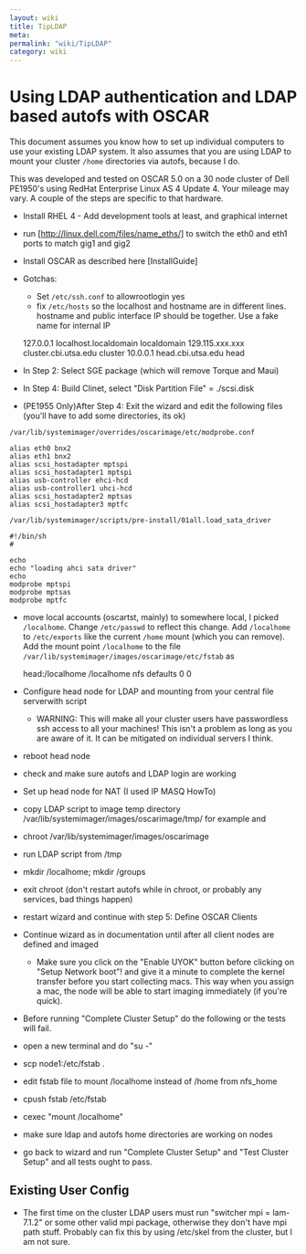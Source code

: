 ```yaml
---
layout: wiki
title: TipLDAP
meta: 
permalink: "wiki/TipLDAP"
category: wiki
---
```

<!-- Name: TipLDAP -->
<!-- Version: 2 -->
<!-- Author: jparpail -->

# Using LDAP authentication and LDAP based autofs with OSCAR

This document assumes you know how to set up individual computers to use your existing LDAP system.  It also assumes that you are using LDAP to mount your cluster `/home` directories via autofs, because I do.

This was developed and tested on OSCAR 5.0 on a 30 node cluster of Dell PE1950's using RedHat Enterprise Linux AS 4 Update 4.  Your mileage may vary.  A couple of the steps are specific to that hardware.

 * Install RHEL 4 - Add development tools at least, and graphical internet
 * run [http://linux.dell.com/files/name_eths/] to switch the eth0 and eth1 ports to match gig1 and gig2
 * Install OSCAR as described here [InstallGuide]
 * Gotchas:
   * Set `/etc/ssh.conf` to allowrootlogin yes
   * fix `/etc/hosts` so the localhost and hostname are in different lines.  hostname and public interface IP should be together.  Use a fake name for internal IP


    127.0.0.1 localhost.localdomain localdomain
    129.115.xxx.xxx cluster.cbi.utsa.edu cluster
    10.0.0.1 head.cbi.utsa.edu head

 * In Step 2: Select SGE package (which will remove Torque and Maui)
 * In Step 4: Build Clinet, select "Disk Partition File" = ./scsi.disk
 * (PE1955 Only)After Step 4: Exit the wizard and edit the following files (you'll have to add some directories, its ok)

`/var/lib/systemimager/overrides/oscarimage/etc/modprobe.conf`

    alias eth0 bnx2
    alias eth1 bnx2
    alias scsi_hostadapter mptspi
    alias scsi_hostadapter1 mptspi
    alias usb-controller ehci-hcd
    alias usb-controller1 uhci-hcd
    alias scsi_hostadapter2 mptsas
    alias scsi_hostadapter3 mptfc

`/var/lib/systemimager/scripts/pre-install/01all.load_sata_driver`

    #!/bin/sh
    #
      
    echo
    echo "loading ahci sata driver"
    echo
    modprobe mptspi
    modprobe mptsas
    modprobe mptfc

 * move local accounts (oscartst, mainly) to somewhere local, I picked `/localhome`. Change `/etc/passwd` to reflect this change.  Add `/localhome` to `/etc/exports` like the current `/home` mount (which you can remove).  Add the mount point `/localhome` to the file `/var/lib/systemimager/images/oscarimage/etc/fstab` as 

    head:/localhome /localhome      nfs     defaults        0 0

 * Configure head node for LDAP and mounting from your central file serverwith script
   * WARNING: This will make all your cluster users have passwordless ssh access to all your machines! This isn't a problem as long as you are aware of it.  It can be mitigated on individual servers I think.
 * reboot head node
 * check and make sure autofs and LDAP login are working
 * Set up head node for NAT (I used IP MASQ HowTo)
 * copy LDAP script to image temp directory /var/lib/systemimager/images/oscarimage/tmp/ for example and
 * chroot /var/lib/systemimager/images/oscarimage
 * run LDAP script from /tmp
 * mkdir /localhome; mkdir /groups 
 * exit chroot (don't restart autofs while in chroot, or probably any services, bad  things happen)
 * restart wizard and continue with step 5: Define OSCAR Clients
 * Continue wizard as in documentation until after all client nodes are defined and  imaged
   * Make sure you click on the "Enable UYOK" button before clicking on "Setup Network boot"! and give it a minute to complete the kernel transfer before you start collecting macs.  This way when you assign a mac, the node will be able to start imaging immediately (if you're quick).
 * Before running "Complete Cluster Setup" do the following or the tests will fail.
 * open a new terminal and do "su -"
 * scp node1:/etc/fstab .
 * edit fstab file to mount /localhome instead of /home from nfs_home
 * cpush fstab /etc/fstab
 * cexec "mount /localhome"
 * make sure ldap and autofs home directories are working on nodes
 * go back to wizard and run "Complete Cluster Setup" and "Test Cluster Setup" and  all tests ought to pass.

## Existing User Config

 * The first time on the cluster LDAP users must run "switcher mpi = lam-7.1.2" or some other valid mpi package, otherwise they don't have mpi path stuff.  Probably can fix this by using /etc/skel from the cluster, but I am not sure.
